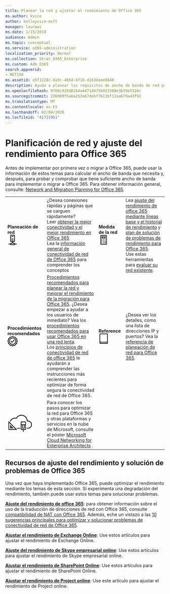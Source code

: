 ```yaml
---
title: Planear la red y ajustar el rendimiento de Office 365
ms.author: kvice
author: kelleyvice-msft
manager: laurawi
ms.date: 1/15/2019
audience: Admin
ms.topic: conceptual
ms.service: o365-administration
localization_priority: Normal
ms.collection: Strat_O365_Enterprise
ms.custom: Adm_O365
search.appverid:
- MET150
ms.assetid: e5f1228c-da3c-4654-bf16-d163daee8848
description: Ayuda a planear los requisitos de ancho de banda de red para Microsoft Office 365. Una vez que se haya implementado, vuelva aquí para ajustar y solucionar problemas de rendimiento de Office 365.
ms.openlocfilehash: 0f60c925d01b4a4471d475b923389e3b59e5526c
ms.sourcegitcommit: 226989f5a6a252e67debf7613bf13aa679a43f92
ms.translationtype: MT
ms.contentlocale: es-ES
ms.lasthandoff: 02/04/2020
ms.locfileid: "41721951"
---
```

# <a name="network-planning-and-performance-tuning-for-office-365"></a>Planificación de red y ajuste del rendimiento para Office 365
Antes de implementar por primera vez o migrar a Office 365, puede usar la información de estos temas para calcular el ancho de banda que necesita y, después, para probar y comprobar que tiene suficiente ancho de banda para implementar o migrar a Office 365. Para obtener información general, consulte: [Network and Migration Planning for Office 365](network-and-migration-planning.md).
  
|||||
|:-----|:-----|:-----|:-----|
|**Planeación de red** <br/> ![Red](media/5e9dcd06-601b-4b28-88dc-f524e7548794.png)           <br/> |¿Desea conexiones rápidas y páginas que se carguen rápidamente?  <br/> Leer [obtener la mejor conectividad y el mejor rendimiento en Office 365](https://aka.ms/o365perfprinciples) <br/> Lea la [información general de conectividad de red de Office 365](https://docs.microsoft.com/office365/enterprise/office-365-networking-overview) para comprender los conceptos  <br/> |**Medida de la red** <br/> ![Calcula](media/d690a132-4884-40eb-a918-526bb3dff3cc.png)           <br/> |Lea [ajuste del rendimiento de office 365 mediante líneas base y el historial de rendimiento](performance-tuning-using-baselines-and-history.md) y [plan de solución de problemas de rendimiento para Office 365](performance-troubleshooting-plan.md).  <br/> Use estas herramientas para [evaluar su red existente](network-and-migration-planning.md#calculators).  <br/> |
|**Procedimientos recomendados** <br/> ![Procedimientos recomendados](media/2a659a5c-1007-47d3-a6c6-a19e018ab29b.png)           <br/> |[Procedimientos recomendados para planear la red y mejorar el rendimiento de la migración para Office 365](network-and-migration-planning.md#BestPractices). ¿Desea empezar a ayudar a los usuarios de inmediato? Vea los [procedimientos recomendados para usar Office 365 en una red lenta](https://support.office.com/article/fd16c8d2-4799-4c39-8fd7-045f06640166).  <br/> Los [principios de conectividad de red de office 365](https://aka.ms/o365networkingprinciples) le ayudarán a comprender las instrucciones más recientes para optimizar de forma segura la conectividad de red de Office 365.  <br/> |**Reference** <br/> ![Libro o diario](media/56dff3c1-f605-48d8-811f-7d13ce639ecd.png)           <br/> |¿Desea ver los detalles, como una lista de direcciones IP y puertos? Vea la [referencia de planeación de red para Office 365](network-and-migration-planning.md#NetReference).  <br/> |
|![Consulte el póster Microsoft Cloud Networking for Enterprise Architects](media/3094be9f-2407-4fa5-896d-aa66ef7b9bb9.png)           <br/> |Para conocer los pasos para optimizar la red para Office 365 y otras plataformas y servicios en la nube de Microsoft, consulte el póster [Microsoft Cloud Networking for Enterprise Architects](https://aka.ms/cloudarchnetworking) .  <br/> |
   
## <a name="performance-tuning-and-troubleshooting-resources-for-office-365"></a>Recursos de ajuste del rendimiento y solución de problemas de Office 365
<a name="apptuning"> </a>

Una vez que haya implementado Office 365, puede optimizar el rendimiento mediante los temas de esta sección. Si experimenta una degradación del rendimiento, también puede usar estos temas para solucionar problemas.
  
 **[Ajuste del rendimiento de office 365](tune-office-365-performance.md)**: para obtener información sobre el uso de la traducción de direcciones de red con Office 365, consulte [compatibilidad de NAT con Office 365](nat-support-with-office-365.md). Además, eche un vistazo a las [10 sugerencias principales para optimizar y solucionar problemas de conectividad de red de Office 365](https://docs.microsoft.com/archive/blogs/onthewire/top-10-tips-for-optimising-troubleshooting-your-office-365-network-connectivity). 
  
 **[Ajustar el rendimiento de Exchange Online](tune-exchange-online-performance.md)**: Use estos artículos para ajustar el rendimiento de Exchange Online. 
  
 **[Ajuste del rendimiento de Skype empresarial online](tune-skype-for-business-online-performance.md)**: Use estos artículos para ajustar el rendimiento de Skype empresarial online. 
  
 **[Ajustar el rendimiento de SharePoint Online](tune-sharepoint-online-performance.md)**: Use estos artículos para ajustar el rendimiento de SharePoint Online. 
  
 **[Ajustar el rendimiento de Project online](https://support.office.com/article/12ba0ebd-c616-42e5-b9b6-cad570e8409c)**: Use este artículo para ajustar el rendimiento de Project online. 
  

